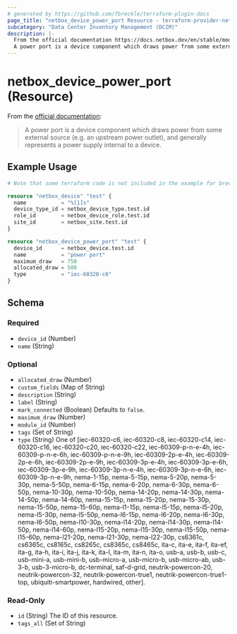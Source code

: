 ```yaml
---
# generated by https://github.com/fbreckle/terraform-plugin-docs
page_title: "netbox_device_power_port Resource - terraform-provider-netbox"
subcategory: "Data Center Inventory Management (DCIM)"
description: |-
  From the official documentation https://docs.netbox.dev/en/stable/models/dcim/powerport/:
  A power port is a device component which draws power from some external source (e.g. an upstream power outlet), and generally represents a power supply internal to a device.
---
```


# netbox_device_power_port (Resource)

From the [official documentation](https://docs.netbox.dev/en/stable/models/dcim/powerport/):

> A power port is a device component which draws power from some external source (e.g. an upstream power outlet), and generally represents a power supply internal to a device.

## Example Usage

```terraform
# Note that some terraform code is not included in the example for brevity

resource "netbox_device" "test" {
  name           = "%[1]s"
  device_type_id = netbox_device_type.test.id
  role_id        = netbox_device_role.test.id
  site_id        = netbox_site.test.id
}

resource "netbox_device_power_port" "test" {
  device_id      = netbox_device.test.id
  name           = "power port"
  maximum_draw   = 750
  allocated_draw = 500
  type           = "iec-60320-c6"
}
```

<!-- schema generated by tfplugindocs -->
## Schema

### Required

- `device_id` (Number)
- `name` (String)

### Optional

- `allocated_draw` (Number)
- `custom_fields` (Map of String)
- `description` (String)
- `label` (String)
- `mark_connected` (Boolean) Defaults to `false`.
- `maximum_draw` (Number)
- `module_id` (Number)
- `tags` (Set of String)
- `type` (String) One of [iec-60320-c6, iec-60320-c8, iec-60320-c14, iec-60320-c16, iec-60320-c20, iec-60320-c22, iec-60309-p-n-e-4h, iec-60309-p-n-e-6h, iec-60309-p-n-e-9h, iec-60309-2p-e-4h, iec-60309-2p-e-6h, iec-60309-2p-e-9h, iec-60309-3p-e-4h, iec-60309-3p-e-6h, iec-60309-3p-e-9h, iec-60309-3p-n-e-4h, iec-60309-3p-n-e-6h, iec-60309-3p-n-e-9h, nema-1-15p, nema-5-15p, nema-5-20p, nema-5-30p, nema-5-50p, nema-6-15p, nema-6-20p, nema-6-30p, nema-6-50p, nema-10-30p, nema-10-50p, nema-14-20p, nema-14-30p, nema-14-50p, nema-14-60p, nema-15-15p, nema-15-20p, nema-15-30p, nema-15-50p, nema-15-60p, nema-l1-15p, nema-l5-15p, nema-l5-20p, nema-l5-30p, nema-l5-50p, nema-l6-15p, nema-l6-20p, nema-l6-30p, nema-l6-50p, nema-l10-30p, nema-l14-20p, nema-l14-30p, nema-l14-50p, nema-l14-60p, nema-l15-20p, nema-l15-30p, nema-l15-50p, nema-l15-60p, nema-l21-20p, nema-l21-30p, nema-l22-30p, cs6361c, cs6365c, cs8165c, cs8265c, cs8365c, cs8465c, ita-c, ita-e, ita-f, ita-ef, ita-g, ita-h, ita-i, ita-j, ita-k, ita-l, ita-m, ita-n, ita-o, usb-a, usb-b, usb-c, usb-mini-a, usb-mini-b, usb-micro-a, usb-micro-b, usb-micro-ab, usb-3-b, usb-3-micro-b, dc-terminal, saf-d-grid, neutrik-powercon-20, neutrik-powercon-32, neutrik-powercon-true1, neutrik-powercon-true1-top, ubiquiti-smartpower, hardwired, other].

### Read-Only

- `id` (String) The ID of this resource.
- `tags_all` (Set of String)


